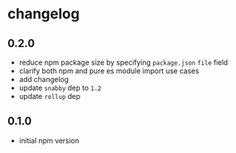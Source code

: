 # changelog

## 0.2.0

* reduce npm package size by specifying `package.json` `file` field
* clarify both npm and pure es module import use cases
* add changelog
* update `snabby` dep to `1.2`
* update `rollup` dep


## 0.1.0

* initial npm version
